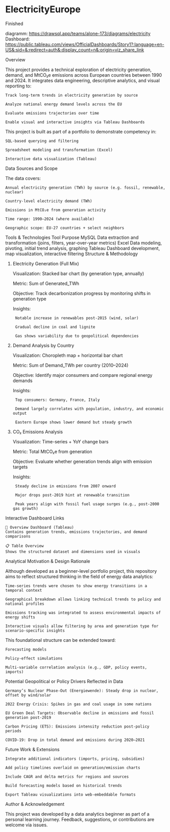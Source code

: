 # ElectricityEurope

Finished

diagramm: https://drawsql.app/teams/alone-173/diagrams/electricity
Dashboard: https://public.tableau.com/views/OfficialDashboards/Story1?:language=en-US&:sid=&:redirect=auth&:display_count=n&:origin=viz_share_link


Overview

This project provides a technical exploration of electricity generation, demand, and MtCO₂e emissions across European countries between 1990 and 2024. It integrates data engineering, descriptive analytics, and visual reporting to:

    Track long-term trends in electricity generation by source

    Analyze national energy demand levels across the EU

    Evaluate emissions trajectories over time

    Enable visual and interactive insights via Tableau Dashboards

This project is built as part of a portfolio to demonstrate competency in:

    SQL-based querying and filtering

    Spreadsheet modeling and transformation (Excel)

    Interactive data visualization (Tableau)

Data Sources and Scope

The data covers:

    Annual electricity generation (TWh) by source (e.g. fossil, renewable, nuclear)

    Country-level electricity demand (TWh)

    Emissions in MtCO₂e from generation activity

    Time range: 1990–2024 (where available)

    Geographic scope: EU-27 countries + select neighbors

Tools & Technologies
Tool	Purpose
MySQL	Data extraction and transformation (joins, filters, year-over-year metrics)
Excel	Data modeling, pivoting, initial trend analysis, graphing
Tableau	Dashboard development, map visualization, interactive filtering
Structure & Methodology
1. Electricity Generation (Full Mix)

    Visualization: Stacked bar chart (by generation type, annually)

    Metric: Sum of Generated_TWh

    Objective: Track decarbonization progress by monitoring shifts in generation type

    Insights:

        Notable increase in renewables post-2015 (wind, solar)

        Gradual decline in coal and lignite

        Gas shows variability due to geopolitical dependencies

2. Demand Analysis by Country

    Visualization: Choropleth map + horizontal bar chart

    Metric: Sum of Demand_TWh per country (2010–2024)

    Objective: Identify major consumers and compare regional energy demands

    Insights:

        Top consumers: Germany, France, Italy

        Demand largely correlates with population, industry, and economic output

        Eastern Europe shows lower demand but steady growth

3. CO₂ Emissions Analysis

    Visualization: Time-series + YoY change bars

    Metric: Total MtCO₂e from generation

    Objective: Evaluate whether generation trends align with emission targets

    Insights:

        Steady decline in emissions from 2007 onward

        Major drops post-2019 hint at renewable transition

        Peak years align with fossil fuel usage surges (e.g., post-2000 gas growth)

Interactive Dashboard Links

    🔎 Overview Dashboard (Tableau)
    Contains generation trends, emissions trajectories, and demand comparisons

    📋 Table Overview
    Shows the structured dataset and dimensions used in visuals

Analytical Motivation & Design Rationale

Although developed as a beginner-level portfolio project, this repository aims to reflect structured thinking in the field of energy data analytics:

    Time-series trends were chosen to show energy transitions in a temporal context

    Geographical breakdown allows linking technical trends to policy and national profiles

    Emissions tracking was integrated to assess environmental impacts of energy shifts

    Interactive visuals allow filtering by area and generation type for scenario-specific insights

This foundational structure can be extended toward:

    Forecasting models

    Policy-effect simulations

    Multi-variable correlation analysis (e.g., GDP, policy events, imports)

Potential Geopolitical or Policy Drivers Reflected in Data

    Germany’s Nuclear Phase-Out (Energiewende): Steady drop in nuclear, offset by wind/solar

    2022 Energy Crisis: Spikes in gas and coal usage in some nations

    EU Green Deal Targets: Observable decline in emissions and fossil generation post-2019

    Carbon Pricing (ETS): Emissions intensity reduction post-policy periods

    COVID-19: Drop in total demand and emissions during 2020–2021

Future Work & Extensions

    Integrate additional indicators (imports, pricing, subsidies)

    Add policy timelines overlaid on generation/emission charts

    Include CAGR and delta metrics for regions and sources

    Build forecasting models based on historical trends

    Export Tableau visualizations into web-embeddable formats

Author & Acknowledgement

This project was developed by a data analytics beginner as part of a personal learning journey.
Feedback, suggestions, or contributions are welcome via issues.
